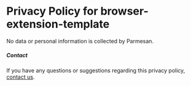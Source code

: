 # Privacy Policy for browser-extension-template

No data or personal information is collected by Parmesan.

##### Contact

If you have any questions or suggestions regarding this privacy policy, [contact us](https://github.com/RA341/parmesan).
